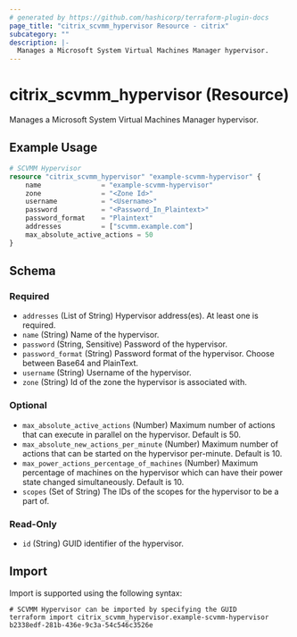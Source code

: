 ```yaml
---
# generated by https://github.com/hashicorp/terraform-plugin-docs
page_title: "citrix_scvmm_hypervisor Resource - citrix"
subcategory: ""
description: |-
  Manages a Microsoft System Virtual Machines Manager hypervisor.
---
```


# citrix_scvmm_hypervisor (Resource)

Manages a Microsoft System Virtual Machines Manager hypervisor.

## Example Usage

```terraform
# SCVMM Hypervisor
resource "citrix_scvmm_hypervisor" "example-scvmm-hypervisor" {
    name               = "example-scvmm-hypervisor"
    zone               = "<Zone Id>"
    username           = "<Username>"
    password           = "<Password_In_Plaintext>"
    password_format    = "Plaintext"
    addresses          = ["scvmm.example.com"]
    max_absolute_active_actions = 50
}
```

<!-- schema generated by tfplugindocs -->
## Schema

### Required

- `addresses` (List of String) Hypervisor address(es). At least one is required.
- `name` (String) Name of the hypervisor.
- `password` (String, Sensitive) Password of the hypervisor.
- `password_format` (String) Password format of the hypervisor. Choose between Base64 and PlainText.
- `username` (String) Username of the hypervisor.
- `zone` (String) Id of the zone the hypervisor is associated with.

### Optional

- `max_absolute_active_actions` (Number) Maximum number of actions that can execute in parallel on the hypervisor. Default is 50.
- `max_absolute_new_actions_per_minute` (Number) Maximum number of actions that can be started on the hypervisor per-minute. Default is 10.
- `max_power_actions_percentage_of_machines` (Number) Maximum percentage of machines on the hypervisor which can have their power state changed simultaneously. Default is 10.
- `scopes` (Set of String) The IDs of the scopes for the hypervisor to be a part of.

### Read-Only

- `id` (String) GUID identifier of the hypervisor.

## Import

Import is supported using the following syntax:

```shell
# SCVMM Hypervisor can be imported by specifying the GUID
terraform import citrix_scvmm_hypervisor.example-scvmm-hypervisor b2338edf-281b-436e-9c3a-54c546c3526e
```
